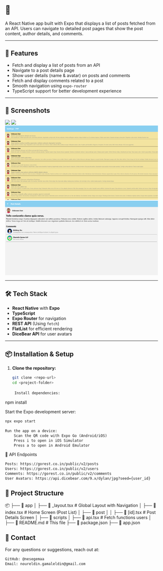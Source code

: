 # 📱 <Your App Name>

A React Native app built with Expo that displays a list of posts fetched from an API. Users can navigate to detailed post pages that show the post content, author details, and comments.

---

## 🚀 Features

- Fetch and display a list of posts from an API
- Navigate to a post details page
- Show user details (name & avatar) on posts and comments
- Fetch and display comments related to a post
- Smooth navigation using `expo-router`
- TypeScript support for better development experience

---

## 📸 Screenshots

<img src="<screenshot-link>" width="250"> <img src="<screenshot-link>" width="250">
![App Screenshot](assets/images/screenshot1.png)
![App Screenshot](assets/images/screenshot2.png)


---

## 🛠️ Tech Stack

- **React Native** with **Expo**
- **TypeScript**
- **Expo Router** for navigation
- **REST API** (Using `fetch`)
- **FlatList** for efficient rendering
- **DiceBear API** for user avatars

---

## 📦 Installation & Setup

1. **Clone the repository:**
   ```sh
   git clone <repo-url>
   cd <project-folder>

    Install dependencies:

npm install

Start the Expo development server:

    npx expo start

    Run the app on a device:
        Scan the QR code with Expo Go (Android/iOS)
        Press i to open in iOS Simulator
        Press a to open in Android Emulator

🔌 API Endpoints

    Posts: https://gorest.co.in/public/v2/posts
    Users: https://gorest.co.in/public/v2/users
    Comments: https://gorest.co.in/public/v2/comments
    User Avatars: https://api.dicebear.com/9.x/dylan/jpg?seed={user_id}

## 📂 Project Structure

📦 <project-folder>
├── 📂 app
│   ├── 📜 _layout.tsx  # Global Layout with Navigation
│   ├── 📜 index.tsx    # Home Screen (Post List)
│   ├── 📂 post
│   │   ├── 📜 [id].tsx  # Post Details Screen
│
├── 📂 scripts
│   ├── 📜 api.tsx  # Fetch functions users
│
├── 📜 README.md  # This file
├── 📜 package.json
├── 📜 app.json

## 💬 Contact

For any questions or suggestions, reach out at:

    GitHub: @nesegemaa
    Email: noureldin.gamaleldin@gmail.com